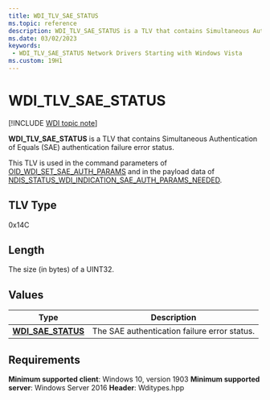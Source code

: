 ```yaml
---
title: WDI_TLV_SAE_STATUS
ms.topic: reference
description: WDI_TLV_SAE_STATUS is a TLV that contains Simultaneous Authentication of Equals (SAE) authentication failure error status.
ms.date: 03/02/2023
keywords:
 - WDI_TLV_SAE_STATUS Network Drivers Starting with Windows Vista
ms.custom: 19H1
---
```


# WDI_TLV_SAE_STATUS

[!INCLUDE [WDI topic note](../includes/wdi-version-warning.md)]

**WDI_TLV_SAE_STATUS** is a TLV that contains Simultaneous Authentication of Equals (SAE) authentication failure error status.

This TLV is used in the command parameters of [OID_WDI_SET_SAE_AUTH_PARAMS](oid-wdi-set-sae-auth-params.md) and in the payload data of [NDIS_STATUS_WDI_INDICATION_SAE_AUTH_PARAMS_NEEDED](ndis-status-wdi-indication-sae-auth-params-needed.md).

## TLV Type

0x14C

## Length

The size (in bytes) of a UINT32.

## Values

| Type | Description |
| --- | --- |
| [**WDI_SAE_STATUS**](/windows-hardware/drivers/ddi/wditypes/ne-wditypes-_wdi_sae_status) | The SAE authentication failure error status. |

## Requirements

**Minimum supported client**: Windows 10, version 1903
**Minimum supported server**: Windows Server 2016
**Header**: Wditypes.hpp
